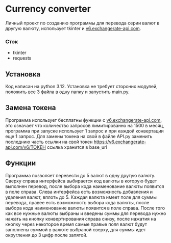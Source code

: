 # Currency converter
Личный проект по созданию программы для перевода серии валют в другую валюту, использует tkinter и [v6.exchangerate-api.com](http://v6.exchangerate-api.com "v6.exchangerate-api.com").
### Стэк
- tkinter
- requests

## Установка
Код написан на python 3.12.
Установка не требует стороних модулей, положить все 3 файла в одну папку и запустить main.py.

## Замена токена
Программа использует бесплатны функции с [v6.exchangerate-api.com](http://v6.exchangerate-api.com "v6.exchangerate-api.com"), это означает что количество запросов лимитированно на 1500 в месяц, программа при запуске использует 1 запрос и при каждой конвертации еще 1 запрос.
Для замены токена на свой в файле API.py заменить последнию часть ссылки на свой токен https://v6.exchangerate-api.com/v6/ТОКЕН ссылка хранится в base_url

## Функции
Программа позволяет перевести до 5 валют в одну другую валюту.
Сверху справа интерфейса выбирается код валюты в которую будет выполнен перевод, после выбора кода наименование валюты появится в поле справа.
Слева интерфейса есть возможность добавления и удаления валют, вплоть до 5.
Каждая валюта имеет поле для суммы перевода,  правее есть возможность выбора кода валюты, после выбора кода наименование валюты появится в поле справа.
После того как все нужные валюты выбраны и введены суммы для перевода нужно нажать на кнопку конвертирования справа снизу, после нажатия на кнопку через некоторое время самые правые поля валют будут заполнены суммой в валюте выбраной сверху, для суммы идет округления до 3 цифр после запятой.
